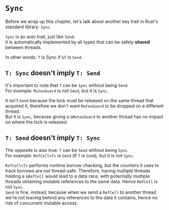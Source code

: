 # `Sync`

Before we wrap up this chapter, let's talk about another key trait in Rust's standard library: `Sync`.

`Sync` is an auto trait, just like `Send`.\
It is automatically implemented by all types that can be safely **shared** between threads.

In other words: `T` is Sync if `&T` is `Send`.

## `T: Sync` doesn't imply `T: Send`

It's important to note that `T` can be `Sync` without being `Send`.\
For example: `MutexGuard` is not `Send`, but it is `Sync`.

It isn't `Send` because the lock must be released on the same thread that acquired it, therefore we don't
want `MutexGuard` to be dropped on a different thread.\
But it is `Sync`, because giving a `&MutexGuard` to another thread has no impact on where the lock is released.

## `T: Send` doesn't imply `T: Sync`

The opposite is also true: `T` can be `Send` without being `Sync`.\
For example: `RefCell<T>` is `Send` (if `T` is `Send`), but it is not `Sync`.

`RefCell<T>` performs runtime borrow checking, but the counters it uses to track borrows are not thread-safe.
Therefore, having multiple threads holding a `&RefCell` would lead to a data race, with potentially
multiple threads obtaining mutable references to the same data. Hence `RefCell` is not `Sync`.\
`Send` is fine, instead, because when we send a `RefCell` to another thread we're not
leaving behind any references to the data it contains, hence no risk of concurrent mutable access.
